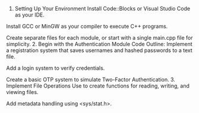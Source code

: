 1. Setting Up Your Environment
Install Code::Blocks or Visual Studio Code as your IDE.

Install GCC or MinGW as your compiler to execute C++ programs.

Create separate files for each module, or start with a single main.cpp file for simplicity.
2. Begin with the Authentication Module
Code Outline:
Implement a registration system that saves usernames and hashed passwords to a text file.

Add a login system to verify credentials.

Create a basic OTP system to simulate Two-Factor Authentication.
3. Implement File Operations
Use <fstream> to create functions for reading, writing, and viewing files.

Add metadata handling using <sys/stat.h>.
